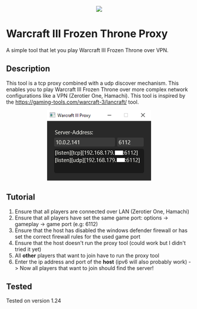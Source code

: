 <p align="center">
  <img src="https://upload.wikimedia.org/wikipedia/de/9/96/FrozenThroneLogo.gif?raw=true" width="300" /> 
</p>

# Warcraft III Frozen Throne Proxy 
A simple tool that let you play Warcraft III Frozen Throne over VPN.

## Description 
This tool is a tcp proxy combined with a udp discover mechanism. This enables you to play Warcraft III Frozen Throne over more complex network configurations like a VPN (Zerotier One, Hamachi). This tool is inspired by the https://gaming-tools.com/warcraft-3/lancraft/ tool.

<p align="center">
  <img src="https://raw.githubusercontent.com/exellian/wc3-ft-proxy/main/assets/example.png?raw=true" /> 
</p>

## Tutorial
1. Ensure that all players are connected over LAN (Zerotier One, Hamachi)
2. Ensure that all players have set the same game port: options -> gameplay -> game port (e.g: 6112)
3. Ensure that the host has disabled the windows defender firewall or has set the correct firewall rules for the used game port
4. Ensure that the host doesn't run the proxy tool (could work but I didn't tried it yet)
5. All **other** players that want to join have to run the proxy tool
6. Enter the ip address and port of the **host** (ipv6 will also probably work)
-> Now all players that want to join should find the server!

## Tested
Tested on version 1.24
